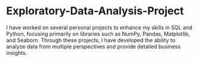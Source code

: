 # Exploratory-Data-Analysis-Project
I have worked on several personal projects to enhance my skills in SQL and Python, focusing primarily on libraries such as NumPy, Pandas, Matplotlib, and Seaborn. Through these projects, I have developed the ability to analyze data from multiple perspectives and provide detailed business insights.

